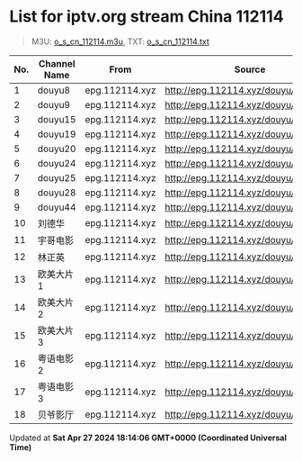 # List for **iptv.org stream China 112114**

> M3U: [o_s_cn_112114.m3u](/o_s_cn_112114.m3u), TXT: [o_s_cn_112114.txt](/txt/o_s_cn_112114.txt)

| No. | Channel Name | From | Source |
| --- | ------------ | ---- | ------ |
| 1 | douyu8 | epg.112114.xyz | <http://epg.112114.xyz/douyu/4332> |
| 2 | douyu9 | epg.112114.xyz | <http://epg.112114.xyz/douyu/6140589> |
| 3 | douyu15 | epg.112114.xyz | <http://epg.112114.xyz/douyu/8770422> |
| 4 | douyu19 | epg.112114.xyz | <http://epg.112114.xyz/douyu/747764> |
| 5 | douyu20 | epg.112114.xyz | <http://epg.112114.xyz/douyu/52787> |
| 6 | douyu24 | epg.112114.xyz | <http://epg.112114.xyz/douyu/36337> |
| 7 | douyu25 | epg.112114.xyz | <http://epg.112114.xyz/douyu/8814650> |
| 8 | douyu28 | epg.112114.xyz | <http://epg.112114.xyz/douyu/263824> |
| 9 | douyu44 | epg.112114.xyz | <http://epg.112114.xyz/douyu/323876> |
| 10 | 刘德华 | epg.112114.xyz | <http://epg.112114.xyz/douyu/2516864> |
| 11 | 宇哥电影 | epg.112114.xyz | <http://epg.112114.xyz/douyu/413573> |
| 12 | 林正英 | epg.112114.xyz | <http://epg.112114.xyz/douyu/218859> |
| 13 | 欧美大片1 | epg.112114.xyz | <http://epg.112114.xyz/douyu/20415> |
| 14 | 欧美大片2 | epg.112114.xyz | <http://epg.112114.xyz/douyu/2793084> |
| 15 | 欧美大片3 | epg.112114.xyz | <http://epg.112114.xyz/douyu/9249162> |
| 16 | 粤语电影2 | epg.112114.xyz | <http://epg.112114.xyz/douyu/6566671> |
| 17 | 粤语电影3 | epg.112114.xyz | <http://epg.112114.xyz/douyu/1226741> |
| 18 | 贝爷影厅 | epg.112114.xyz | <http://epg.112114.xyz/douyu/252802> |

Updated at **Sat Apr 27 2024 18:14:06 GMT+0000 (Coordinated Universal Time)**
